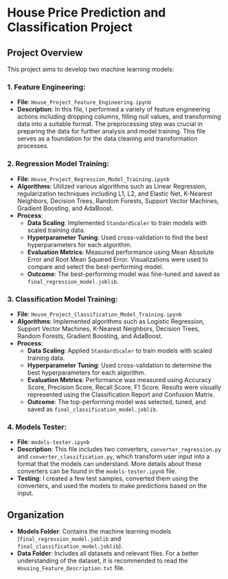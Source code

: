 # House Price Prediction and Classification Project

## Project Overview
This project aims to develop two machine learning models:

### 1. **Feature Engineering**:
   - **File**: `House_Project_Feature_Engineering.ipynb`
   - **Description**: In this file, I performed a variety of feature engineering actions including dropping columns, filling null values, and transforming data into a suitable format. The preprocessing step was crucial in preparing the data for further analysis and model training. This file serves as a foundation for the data cleaning and transformation processes.

### 2. **Regression Model Training**:
   - **File**: `House_Project_Regression_Model_Training.ipynb`
   - **Algorithms**: Utilized various algorithms such as Linear Regression, regularization techniques including L1, L2, and Elastic Net, K-Nearest Neighbors, Decision Trees, Random Forests, Support Vector Machines, Gradient Boosting, and AdaBoost.
   - **Process**:
     - **Data Scaling**: Implemented `StandardScaler` to train models with scaled training data.
     - **Hyperparameter Tuning**: Used cross-validation to find the best hyperparameters for each algorithm.
     - **Evaluation Metrics**: Measured performance using Mean Absolute Error and Root Mean Squared Error. Visualizations were used to compare and select the best-performing model.
     - **Outcome**: The best-performing model was fine-tuned and saved as `final_regression_model.joblib`.

### 3. **Classification Model Training**:
   - **File**: `House_Project_Classification_Model_Training.ipynb`
   - **Algorithms**: Implemented algorithms such as Logistic Regression, Support Vector Machines, K-Nearest Neighbors, Decision Trees, Random Forests, Gradient Boosting, and AdaBoost.
   - **Process**:
     - **Data Scaling**: Applied `StandardScaler` to train models with scaled training data.
     - **Hyperparameter Tuning**: Used cross-validation to determine the best hyperparameters for each algorithm.
     - **Evaluation Metrics**: Performance was measured using Accuracy Score, Precision Score, Recall Score, F1 Score. Results were visually represented using the Classification Report and Confusion Matrix.
     - **Outcome**: The top-performing model was selected, tuned, and saved as `final_classification_model.joblib`.

### 4. **Models Tester**:
   - **File**: `models-tester.ipynb`
   - **Description**: This file includes two converters, `converter_regression.py` and `converter_classification.py`, which transform user input into a format that the models can understand. More details about these converters can be found in the `models-tester.ipynb` file.
   - **Testing**: I created a few test samples, converted them using the converters, and used the models to make predictions based on the input.

## Organization
   - **Models Folder**: Contains the machine learning models (`final_regression_model.joblib` and `final_classification_model.joblib`).
   - **Data Folder**: Includes all datasets and relevant files. For a better understanding of the dataset, it is recommended to read the `Housing_Feature_Description.txt` file.
